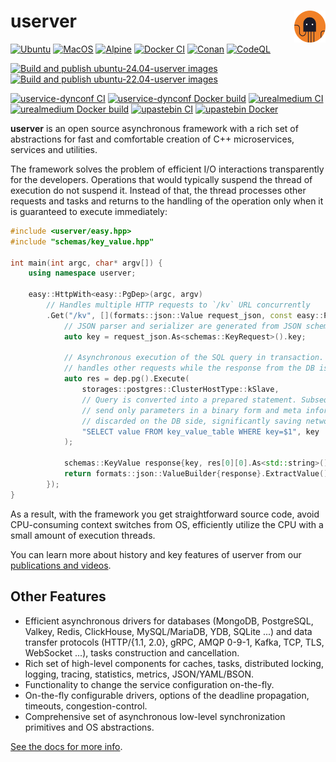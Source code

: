 # userver [<img src="./scripts/docs/img/logo.svg" align='right' width="10%">](https://userver.tech/)

[![Ubuntu](https://github.com/userver-framework/userver/actions/workflows/ci.yml/badge.svg)](https://github.com/userver-framework/userver/actions/workflows/ci.yml)
[![MacOS](https://github.com/userver-framework/userver/actions/workflows/macos.yml/badge.svg)](https://github.com/userver-framework/userver/actions/workflows/macos.yml)
[![Alpine](https://github.com/userver-framework/userver/actions/workflows/alpine.yml/badge.svg)](https://github.com/userver-framework/userver/actions/workflows/alpine.yml)
[![Docker CI](https://github.com/userver-framework/userver/actions/workflows/docker.yaml/badge.svg)](https://github.com/userver-framework/userver/actions/workflows/docker.yaml)
[![Conan](https://github.com/userver-framework/userver/actions/workflows/ci-conan.yml/badge.svg)](https://github.com/userver-framework/userver/actions/workflows/ci-conan.yml)
[![CodeQL](https://github.com/userver-framework/userver/actions/workflows/codeql-analysis.yml/badge.svg)](https://github.com/userver-framework/userver/actions/workflows/codeql-analysis.yml)

[![Build and publish ubuntu-24.04-userver images](https://github.com/userver-framework/userver/actions/workflows/publish-ubuntu-24.04-images.yaml/badge.svg)](https://github.com/userver-framework/userver/actions/workflows/publish-ubuntu-24.04-images.yaml)
[![Build and publish ubuntu-22.04-userver images](https://github.com/userver-framework/userver/actions/workflows/publish-ubuntu-22.04-images.yaml/badge.svg)](https://github.com/userver-framework/userver/actions/workflows/publish-ubuntu-22.04-images.yaml)

[![uservice-dynconf CI](https://github.com/userver-framework/uservice-dynconf/actions/workflows/ci.yml/badge.svg)](https://github.com/userver-framework/uservice-dynconf/actions/workflows/ci.yml)
[![uservice-dynconf Docker build](https://github.com/userver-framework/uservice-dynconf/actions/workflows/docker.yaml/badge.svg?branch=develop)](https://github.com/userver-framework/uservice-dynconf/actions/workflows/docker.yaml)
[![urealmedium CI](https://github.com/userver-framework/realmedium_sample/actions/workflows/ci.yml/badge.svg?branch=develop)](https://github.com/userver-framework/realmedium_sample/actions/workflows/ci.yml)
[![urealmedium Docker build](https://github.com/userver-framework/realmedium_sample/actions/workflows/docker.yaml/badge.svg?branch=develop)](https://github.com/userver-framework/realmedium_sample/actions/workflows/docker.yaml)
[![upastebin CI](https://github.com/userver-framework/upastebin/actions/workflows/ci.yml/badge.svg?branch=develop)](https://github.com/userver-framework/upastebin/actions/workflows/ci.yml)
[![upastebin Docker](https://github.com/userver-framework/upastebin/actions/workflows/docker.yaml/badge.svg?branch=develop)](https://github.com/userver-framework/upastebin/actions/workflows/docker.ymal)


**userver** is an open source asynchronous framework with a rich set of abstractions
for fast and comfortable creation of C++ microservices, services and utilities.

The framework solves the problem of efficient I/O interactions transparently for
the developers. Operations that would typically suspend the thread of
execution do not suspend it. Instead of that, the thread processes other
requests and tasks and returns to the handling of the operation only when it is
guaranteed to execute immediately:

```cpp
#include <userver/easy.hpp>
#include "schemas/key_value.hpp"

int main(int argc, char* argv[]) {
    using namespace userver;

    easy::HttpWith<easy::PgDep>(argc, argv)
        // Handles multiple HTTP requests to `/kv` URL concurrently
        .Get("/kv", [](formats::json::Value request_json, const easy::PgDep& dep) {
            // JSON parser and serializer are generated from JSON schema by userver
            auto key = request_json.As<schemas::KeyRequest>().key;

            // Asynchronous execution of the SQL query in transaction. Current thread
            // handles other requests while the response from the DB is being received:
            auto res = dep.pg().Execute(
                storages::postgres::ClusterHostType::kSlave,
                // Query is converted into a prepared statement. Subsequent requests
                // send only parameters in a binary form and meta information is
                // discarded on the DB side, significantly saving network bandwidth.
                "SELECT value FROM key_value_table WHERE key=$1", key
            );

            schemas::KeyValue response{key, res[0][0].As<std::string>()};
            return formats::json::ValueBuilder{response}.ExtractValue();
        });
}
```

As a result, with the framework you get straightforward source code,
avoid CPU-consuming context switches from OS, efficiently
utilize the CPU with a small amount of execution threads.


You can learn more about history and key features of userver from our
[publications and videos](https://userver.tech/dc/d30/md_en_2userver_2publications.html).

## Other Features

* Efficient asynchronous drivers for databases (MongoDB, PostgreSQL, Valkey,
  Redis, ClickHouse, MySQL/MariaDB, YDB, SQLite ...) and data transfer protocols
  (HTTP/{1.1, 2.0}, gRPC, AMQP 0-9-1, Kafka, TCP, TLS,
  WebSocket ...), tasks construction and cancellation.
* Rich set of high-level components for caches, tasks, distributed locking,
  logging, tracing, statistics, metrics, JSON/YAML/BSON.
* Functionality to change the service configuration on-the-fly.
* On-the-fly configurable drivers, options of the deadline propagation,
  timeouts, congestion-control.
* Comprehensive set of asynchronous low-level synchronization primitives and
  OS abstractions.


[See the docs for more info](https://userver.tech/de/d6a/md_en_2index.html).
